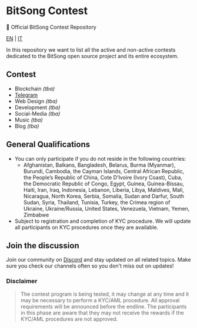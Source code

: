 # BitSong Contest

🚀 Official BitSong Contest Repository

[EN](./README.md) | [IT](./README_IT.md)

In this repository we want to list all the active and non-active contests dedicated to the BitSong open source project and its entire ecosystem.

## Contest

- Blockchain _(tba)_
- [Telegram ](./telegram/README_IT.md)
- Web Design _(tba)_
- Development _(tba)_
- Social-Media _(tba)_
- Music _(tba)_
- Blog _(tba)_

## General Qualifications

- You can only participate if you do not reside in the following countries:
  - Afghanistan, Balkans, Bangladesh, Belarus, Burma (Myanmar), Burundi, Cambodia, the Cayman Islands, Central African Republic, the People’s Republic of China, Cote D'Ivoire (Ivory Coast), Cuba, the Democratic Republic of Congo, Egypt, Guinea, Guinea-Bissau, Haiti, Iran, Iraq, Indonesia, Lebanon, Liberia, Libya, Maldives, Mali, Nicaragua, North Korea, Serbia, Somalia, Sudan and Darfur, South Sudan, Syria, Thailand, Tunisia, Turkey, the Crimea region of Ukraine, Ukraine/Russia, United States, Venezuela, Vietnam, Yemen, Zimbabwe
- Subject to registration and completion of KYC procedure. We will update all participants on KYC procedures once they are available.

## Join the discussion

Join our community on [Discord](https://discord.gg/KeHPnSa) and stay updated on all related topics. Make sure you check our channels often so you don't miss out on updates!

### Disclaimer

> The contest program is being tested, it may change at any time and it may be necessary to perform a KYC/AML procedure. All approval requirements will be announced before the endline. The participants in this phase are aware that they may not receive the rewards if the KYC/AML procedures are not approved.
